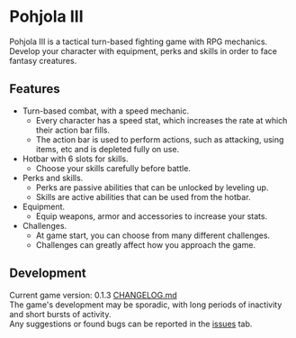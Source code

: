 # Pohjola III
Pohjola III is a tactical turn-based fighting game with RPG mechanics.  
Develop your character with equipment, perks and skills in order to face fantasy creatures.

## Features
- Turn-based combat, with a speed mechanic.
  * Every character has a speed stat, which increases the rate at which their action bar fills.
  * The action bar is used to perform actions, such as attacking, using items, etc and is depleted fully on use.
- Hotbar with 6 slots for skills.
  * Choose your skills carefully before battle.
- Perks and skills.
  * Perks are passive abilities that can be unlocked by leveling up.
  * Skills are active abilities that can be used from the hotbar.
- Equipment.
  * Equip weapons, armor and accessories to increase your stats.
- Challenges.
  * At game start, you can choose from many different challenges.
  * Challenges can greatly affect how you approach the game.

## Development
Current game version: 0.1.3
[CHANGELOG.md](https://github.com/WelehoBRUDER/Pohjola-III/blob/main/CHANGELOG.md)  
The game's development may be sporadic, with long periods of inactivity and short bursts of activity.  
Any suggestions or found bugs can be reported in the [issues](https://github.com/WelehoBRUDER/Pohjola-III/issues) tab.

